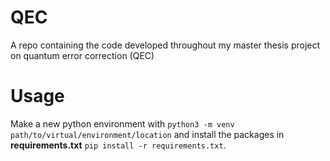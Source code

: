 # QEC
A repo containing the code developed throughout my master thesis project on quantum error correction (QEC)

# Usage
Make a new python environment with ``python3 -m venv path/to/virtual/environment/location`` and install the packages in **requirements.txt** ``pip install -r requirements.txt``.
